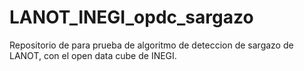 # LANOT_INEGI_opdc_sargazo
Repositorio de para prueba de algoritmo de deteccion de sargazo de LANOT, con el open data cube de INEGI.
